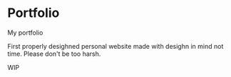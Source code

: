 # Portfolio
My portfolio

First properly desighned personal website made with desighn in mind not time. Please don't be too harsh.


WIP

